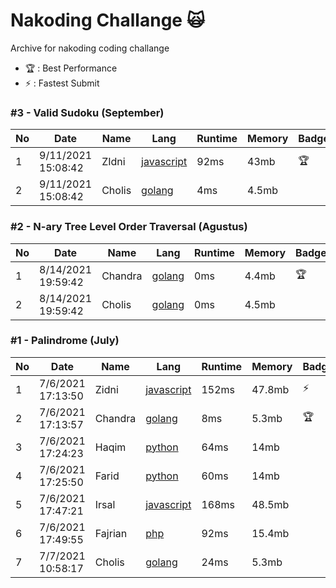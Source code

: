 # Nakoding Challange 🙀
Archive for nakoding coding challange  

- 🏆 : Best Performance
- ⚡ : Fastest Submit

### #3 - Valid Sudoku (September)

| No | Date               | Name      | Lang        | Runtime | Memory | Badge |
| -- | ------------------ | --------- | ----------- | ------- | ------ | ----- |
| 1  | 9/11/2021 15:08:42 | ZIdni    | [javascript](https://pastebin.com/vg8WLTTz)     | 92ms     | 43mb  | 🏆   |
| 2  | 9/11/2021 15:08:42 | Cholis   | [golang](https://github.com/mcholismalik/leetcode-playground/blob/master/challange/validSudoku/validSudoku.go)     | 4ms     | 4.5mb  |      

### #2 - N-ary Tree Level Order Traversal (Agustus)

| No | Date               | Name      | Lang        | Runtime | Memory | Badge |
| -- | ------------------ | --------- | ----------- | ------- | ------ | ----- |
| 1  | 8/14/2021 19:59:42 | Chandra   | [golang](https://play.golang.org/p/OP6SlyKtLAQ)     | 0ms     | 4.4mb  | 🏆   |
| 2  | 8/14/2021 19:59:42 | Cholis   | [golang](https://github.com/mcholismalik/leetcode-playground/blob/master/challange/naryTreeLevelOrderTraversal/naryTreeLevelOrderTraversal.go)     | 0ms     | 4.5mb  |      |


### #1 - Palindrome (July)

| No | Date              | Name      | Lang        | Runtime | Memory | Badge |
| -- | ----------------- | --------- | ----------- | ------- | ------ | ----- |
| 1  | 7/6/2021 17:13:50 | Zidni     | [javascript](https://pastebin.com/GZZFq5SS)  | 152ms   | 47.8mb | ⚡   | 
| 2  | 7/6/2021 17:13:57 | Chandra   | [golang](https://play.golang.org/p/78lRSdaJOme)     | 8ms     | 5.3mb  | 🏆   |
| 3  | 7/6/2021 17:24:23 | Haqim     | [python](https://www.mycompiler.io/view/DuAHo8T)      | 64ms    | 14mb   |       |
| 4  | 7/6/2021 17:25:50 | Farid     | [python](https://replit.com/@Frdzm/Palindrome)     | 60ms    | 14mb   |       |
| 5  | 7/6/2021 17:47:21 | Irsal     | [javascript](https://jsfiddle.net/irsalsss/bke9317f/3/)  | 168ms   | 48.5mb |       |
| 6  | 7/6/2021 17:49:55 | Fajrian   | [php](https://pastebin.com/KZvrM6XA)         | 92ms    | 15.4mb |       |
| 7  | 7/7/2021 10:58:17 | Cholis    | [golang](https://play.golang.org/p/3gOhoW4jmhH)      | 24ms    | 5.3mb  |       |


<!--
**mcholismalik/mcholismalik** is a ✨ _special_ ✨ repository because its `README.md` (this file) appears on your GitHub profile.

Here are some ideas to get you started:

- 🔭 I’m currently working on ...
- 🌱 I’m currently learning ...
- 👯 I’m looking to collaborate on ...
- 🤔 I’m looking for help with ...
- 💬 Ask me about ...
- 📫 How to reach me: ...
- 😄 Pronouns: ...
- ⚡ Fun fact: ...
-->
